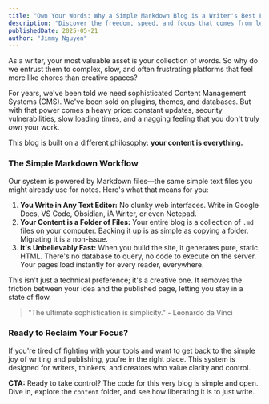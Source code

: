 ```yaml
---
title: "Own Your Words: Why a Simple Markdown Blog is a Writer's Best Friend"
description: "Discover the freedom, speed, and focus that comes from leaving complex platforms behind. It's time to put your writing first."
publishedDate: 2025-05-21
author: "Jimmy Nguyen"
---
```


As a writer, your most valuable asset is your collection of words. So why do we entrust them to complex, slow, and often frustrating platforms that feel more like chores than creative spaces?

For years, we've been told we need sophisticated Content Management Systems (CMS). We've been sold on plugins, themes, and databases. But with that power comes a heavy price: constant updates, security vulnerabilities, slow loading times, and a nagging feeling that you don't truly *own* your work.

This blog is built on a different philosophy: **your content is everything.**

### The Simple Markdown Workflow

Our system is powered by Markdown files—the same simple text files you might already use for notes. Here's what that means for you:

1.  **You Write in Any Text Editor:** No clunky web interfaces. Write in Google Docs, VS Code, Obsidian, iA Writer, or even Notepad.
2.  **Your Content is a Folder of Files:** Your entire blog is a collection of `.md` files on your computer. Backing it up is as simple as copying a folder. Migrating it is a non-issue.
3.  **It's Unbelievably Fast:** When you build the site, it generates pure, static HTML. There's no database to query, no code to execute on the server. Your pages load instantly for every reader, everywhere.

This isn't just a technical preference; it's a creative one. It removes the friction between your idea and the published page, letting you stay in a state of flow.

> "The ultimate sophistication is simplicity." - Leonardo da Vinci

### Ready to Reclaim Your Focus?

If you're tired of fighting with your tools and want to get back to the simple joy of writing and publishing, you're in the right place. This system is designed for writers, thinkers, and creators who value clarity and control.

**CTA:** Ready to take control? The code for this very blog is simple and open. Dive in, explore the `content` folder, and see how liberating it is to just write.
